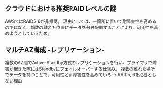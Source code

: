 ## クラウドにおける推奨RAIDレベルの謎
AWSではRAID5, 6が非推奨。
理由としては、一箇所に置いて耐障害性を高めるのではなく、複数の離れた位置にデータを分散配置することにより、可用性を高めようとしているため。

## マルチAZ構成 -レプリケーション-
複数のAZ間でActive-Standby方式のレプリケーションを行い、プライマリで障害が起きた際にはStandbyにフェイルオーバーする仕組み。
複数の離れた場所でデータを持つことで、可用性と耐障害性を高めている -> RAID5, 6を必要としない理由
